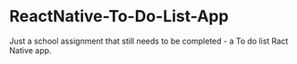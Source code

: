# ReactNative-To-Do-List-App

Just a school assignment that still needs to be completed - a To do list Ract Native app. 
